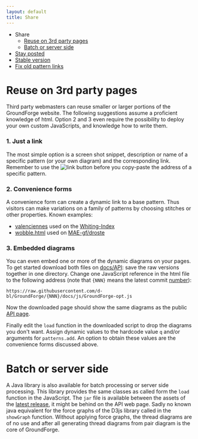 ```yaml
---
layout: default
title: Share
---
```


* Share
  * [Reuse on 3rd party pages](#reuse-on-3rd-part-pages)
  * [Batch or server side](#Batch-or-server-side)
* [Stay posted](Changes)
* [Stable version](Stable)
* [Fix old pattern links](Fix-Old-Links)


Reuse on 3rd party pages
========================

Third party webmasters can reuse smaller or larger portions of the GroundForge website.
The following suggestions assume a proficient knowledge of html.
Option 2 and 3 even require the possibility to deploy your own custom JavaScripts,
and knowledge how to write them.

### 1. Just a link
The most simple option is a screen shot snippet, description or name of a specific pattern 
(or your own diagram) and the corresponding link.
Remember to use the ![link](/GroundForge/images/link.png) button before you 
copy-paste the address of a specific pattern.

### 2. Convenience forms
A convenience form can create a dynamic link to a base pattern.
Thus visitors can make variations on a family of patterns by choosing stitches or other properties.
Known examples:
* [valenciennes] used on the [Whiting-Index]
* [wobble.html] used on [MAE-gf/droste]

[MAE-gf/droste]: /MAE-gf/docs/droste#wobble
[wobble.html]: https://github.com/MAETempels/MAE-gf/blob/master/_includes/wobble.html
[valenciennes]: https://github.com/d-bl/gw-lace-to-gf/blob/master/docs/_includes/val-variants.html
[Whiting-Index]: /gw-lace-to-gf#val
[woble.html]: https://github.com/MAETempels/MAE-gf/blob/master/_includes/wobble.html

### 3. Embedded diagrams
You can even embed one or more of the dynamic diagrams on your pages.
To get started download both files on [docs/API]: save the raw versions together in one directory. 
Change one JavaScript reference in the html file to the following address
(note that `{NNN}` means the latest commit [number]):

```
https://raw.githubusercontent.com/d-bl/GroundForge/{NNN}/docs/js/GroundForge-opt.js
```
Now the downloaded page should show the same diagrams as the public [API page].

Finally edit the `load` function in the downloaded script to drop the diagrams you don't want.
Assign dynamic values to the hardcode value `q` and/or arguments for `patterns.add`. 
An option to obtain these values are the convenience forms discussed above.

Batch or server side
====================
A Java library is also available for batch processing or server side processing.
This library provides the same classes as called form the `load` function in the JavaScript. 
The `jar` file is available between the assets of the [latest release],
it might be behind on the API web page.
Sadly no known java equivalent for the force graphs of the D3js library called in the `showGraph` function. 
Without applying force graphs, the thread diagrams are of no use
and after all generating thread diagrams from pair diagram is the core of GroundForge.

[latest release]: https://github.com/d-bl/GroundForge/releases/latest
[number]: https://github.com/d-bl/GroundForge/commits/master/docs/js/GroundForge-opt.js
[docs/API]: https://github.com/d-bl/GroundForge/tree/master/docs/API
[API page]: /GroundForge/API
